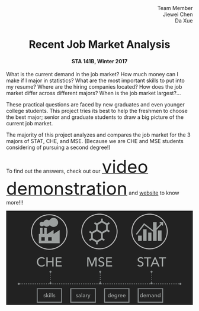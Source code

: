 <div align = 'right'>
Team Member<br>
Jiewei Chen<br>
Da Xue<br>
</div>
<center>
 <h1>Recent Job Market Analysis</h1>
 <h4> STA 141B, Winter 2017 </h4>
</center>

<p></p>

<p>What is the current demand in the job market? How much money can I make if I major in statistics? What are the most important skills to put into my resume? Where are the hiring companies located? How does the job market differ across different majors? When is the job market largest?…</p>

<p>These practical questions are faced by new graduates and even younger college students. This project tries its best to help the freshmen to choose the best major; senior and graduate students to draw a big picture of the current job market.</p>

<p>The majority of this project analyzes and compares the job market for the 3 majors of STAT, CHE, and MSE. (Because we are CHE and MSE students considering of pursuing a second degree!)</p>

<p> To find out the answers, check out our <a href = 'https://youtu.be/vwKmp3zmiXg')><font size = '10'>video demonstration</font></a> and <a href = 'https://celinechen0211.github.io/JobMarket/jobmarket.html'>website</a> to know more!!!


![alt text](1-motivation.jpg "")

